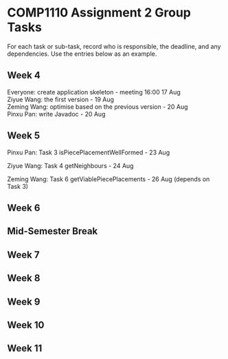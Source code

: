 # COMP1110 Assignment 2 Group Tasks

For each task or sub-task, record who is responsible, the deadline, and any dependencies.
Use the entries below as an example.

## Week 4

Everyone: create application skeleton - meeting 16:00 17 Aug  
Ziyue Wang: the first version - 19 Aug  
Zeming Wang: optimise based on the previous version - 20 Aug  
Pinxu Pan: write Javadoc - 20 Aug  

## Week 5

Pinxu Pan: Task 3 isPiecePlacementWellFormed - 23 Aug

Ziyue Wang: Task 4 getNeighbours - 24 Aug

Zeming Wang: Task 6 getViablePiecePlacements - 26 Aug (depends on Task 3)

## Week 6

## Mid-Semester Break

## Week 7

## Week 8

## Week 9

## Week 10

## Week 11
